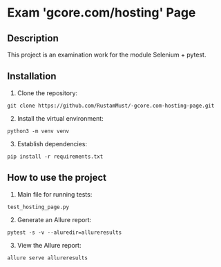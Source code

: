 # Exam 'gcore.com/hosting' Page

## Description

This project is an examination work for the module Selenium + pytest.

## Installation

1. Clone the repository:
```
git clone https://github.com/RustamMust/-gcore.com-hosting-page.git
```

2. Install the virtual environment:
```
python3 -m venv venv
```

3. Establish dependencies:
```
pip install -r requirements.txt
```


## How to use the project

1. Main file for running tests:
```
test_hosting_page.py
```
2. Generate an Allure report:
```
pytest -s -v --aluredir=allureresults
```
3. View the Allure report:
```
allure serve allureresults
```
